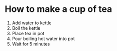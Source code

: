 # How to make a cup of tea

1. Add water to kettle
1. Boil the kettle
1. Place tea in pot
1. Pour boiling hot water into pot
1. Wait for 5 minutes
